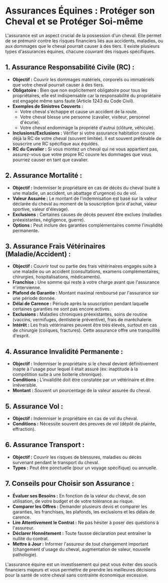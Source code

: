 # Assurances Équines : Protéger son Cheval et se Protéger Soi-même

L'assurance est un aspect crucial de la possession d'un cheval. Elle permet de se prémunir contre les risques financiers liés aux accidents, maladies, ou aux dommages que le cheval pourrait causer à des tiers. Il existe plusieurs types d'assurances équines, chacune couvrant des risques spécifiques.

## 1. Assurance Responsabilité Civile (RC) :

*   **Objectif :** Couvrir les dommages matériels, corporels ou immatériels que votre cheval pourrait causer à des tiers.
*   **Obligatoire :** Bien que non explicitement obligatoire pour tous les propriétaires, elle est indispensable car la responsabilité du propriétaire est engagée même sans faute (Article 1243 du Code Civil).
*   **Exemples de Sinistres Couverts :**
    *   Votre cheval s'échappe et cause un accident de la route.
    *   Votre cheval blesse une personne (cavalier, visiteur, personnel d'écurie).
    *   Votre cheval endommage la propriété d'autrui (clôture, véhicule).
*   **Inclusions/Exclusions :** Vérifier si votre assurance habitation couvre déjà la RC de votre cheval (souvent limitée). Il est souvent préférable de souscrire une RC spécifique aux équidés.
*   **RC du Cavalier :** Si vous montez un cheval qui ne vous appartient pas, assurez-vous que votre propre RC couvre les dommages que vous pourriez causer en tant que cavalier.

## 2. Assurance Mortalité :

*   **Objectif :** Indemniser le propriétaire en cas de décès du cheval (suite à une maladie, un accident, un abattage d'urgence) ou de vol.
*   **Valeur Assurée :** Le montant de l'indemnisation est basé sur la valeur déclarée du cheval au moment de la souscription (prix d'achat, valeur sportive, valeur d'élevage).
*   **Exclusions :** Certaines causes de décès peuvent être exclues (maladies préexistantes, négligence, guerre).
*   **Options :** Peut inclure des garanties complémentaires comme l'invalidité permanente.

## 3. Assurance Frais Vétérinaires (Maladie/Accident) :

*   **Objectif :** Couvrir tout ou partie des frais vétérinaires engagés suite à une maladie ou un accident (consultations, examens complémentaires, chirurgies, hospitalisations, médicaments).
*   **Franchise :** Une somme qui reste à votre charge avant que l'assurance n'intervienne.
*   **Plafond de Garantie :** Montant maximal remboursé par l'assurance sur une période donnée.
*   **Délai de Carence :** Période après la souscription pendant laquelle certaines garanties ne sont pas encore actives.
*   **Exclusions :** Maladies chroniques préexistantes, soins de routine (vaccins, vermifuges, dentisterie préventive), frais de maréchalerie.
*   **Intérêt :** Les frais vétérinaires peuvent être très élevés, surtout en cas de chirurgie (coliques, fractures). Cette assurance offre une tranquillité d'esprit.

## 4. Assurance Invalidité Permanente :

*   **Objectif :** Indemniser le propriétaire si le cheval devient définitivement inapte à l'usage pour lequel il était assuré (ex: inaptitude à la compétition suite à une boiterie chronique).
*   **Conditions :** L'invalidité doit être constatée par un vétérinaire et être irréversible.
*   **Montant :** Souvent un pourcentage de la valeur assurée du cheval.

## 5. Assurance Vol :

*   **Objectif :** Indemniser le propriétaire en cas de vol du cheval.
*   **Conditions :** Nécessite souvent des preuves de vol (dépôt de plainte, effraction).

## 6. Assurance Transport :

*   **Objectif :** Couvrir les risques de blessures, maladies ou décès survenant pendant le transport du cheval.
*   **Types :** Peut être ponctuelle (pour un voyage spécifique) ou annuelle.

## 7. Conseils pour Choisir son Assurance :

*   **Évaluer ses Besoins :** En fonction de la valeur du cheval, de son utilisation, de votre budget et de votre tolérance au risque.
*   **Comparer les Offres :** Demander plusieurs devis et comparer les garanties, les franchises, les plafonds, les exclusions et les délais de carence.
*   **Lire Attentivement le Contrat :** Ne pas hésiter à poser des questions à l'assureur.
*   **Déclarer Honnêtement :** Toute fausse déclaration peut entraîner la nullité du contrat.
*   **Mettre à Jour :** Informer l'assureur de tout changement important (changement d'usage du cheval, augmentation de valeur, nouvelle pathologie).

L'assurance équine est un investissement qui peut vous éviter des soucis financiers majeurs et vous permettre de prendre les meilleures décisions pour la santé de votre cheval sans contrainte économique excessive.

